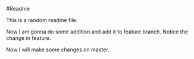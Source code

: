 #Readme

This is a random readme file.

Now I am gonna do some addition and add it to feature branch. Notice the change in feature.

Now I will make some changes on master.

